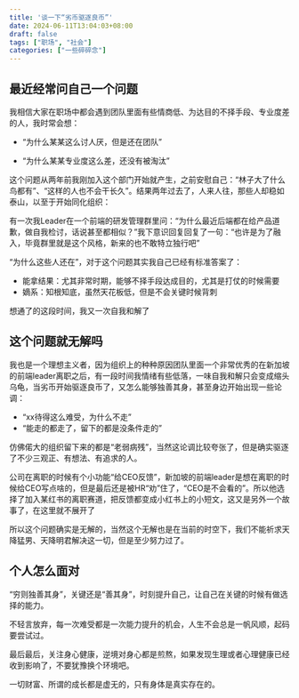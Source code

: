 ```yaml
---
title: '谈一下“劣币驱逐良币”'
date: 2024-06-11T13:04:03+08:00
draft: false
tags: ["职场", "社会"]
categories: ["一些碎碎念"]
---
```


## 最近经常问自己一个问题

我相信大家在职场中都会遇到团队里面有些情商低、为达目的不择手段、专业度差的人，我时常会想：

- “为什么某某这么讨人厌，但是还在团队”

- “为什么某某专业度这么差，还没有被淘汰”

这个问题从两年前我刚加入这个部门开始就产生，之前安慰自己：“林子大了什么鸟都有”、“这样的人也不会干长久”。结果两年过去了，人来人往，那些人却稳如泰山，以至于开始同化组织：

有一次我Leader在一个前端的研发管理群里问：“为什么最近后端都在给产品道歉，做自我检讨，话说甚至都相似？”我下意识回复回复了一句：“也许是为了融入，毕竟群里就是这个风格，新来的也不敢特立独行吧”

“为什么这些人还在”，对于这个问题其实我自己已经有标准答案了：

- 能拿结果：尤其非常时期，能够不择手段达成目的，尤其是打仗的时候需要
- 嫡系：知根知底，虽然天花板低，但是不会关键时候背刺

想通了的这段时间，我又一次自我和解了

## 这个问题就无解吗

我也是一个理想主义者，因为组织上的种种原因团队里面一个非常优秀的在新加坡的前端leader离职之后，有一段时间我情绪有些低落，一味自我和解只会变成缩头乌龟，当劣币开始驱逐良币了，又怎么能够独善其身，甚至身边开始出现一些论调：

- “xx待得这么难受，为什么不走”
- “能走的都走了，留下的都是没条件走的”

仿佛偌大的组织留下来的都是“老弱病残”，当然这论调比较夸张了，但是确实驱逐了不少三观正、有想法、有追求的人。

公司在离职的时候有个小功能“给CEO反馈”，新加坡的前端leader是想在离职的时候给CEO写点啥的，但是最后还是被HR“劝”住了，“CEO是不会看的”。所以他选择了加入某红书的离职赛道，把反馈都变成小红书上的小短文，这又是另外一个故事了，在这里就不展开了

所以这个问题确实是无解的，当然这个无解也是在当前的时空下，我们不能祈求天降猛男、天降明君解决这一切，但是至少努力过了。

## 个人怎么面对

“穷则独善其身”，关键还是“善其身”，时刻提升自己，让自己在关键的时候有做选择的能力。


不轻言放弃，每一次难受都是一次能力提升的机会，人生不会总是一帆风顺，起码要尝试过。

最后最后，关注身心健康，逆境对身心都是煎熬，如果发现生理或者心理健康已经收到影响了，不要犹豫换个环境吧。

一切财富、所谓的成长都是虚无的，只有身体是真实存在的。

